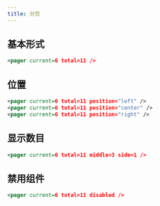 ```yaml
---
title: 分页
---
```


## 基本形式

<div class="m-example"></div>

```xml
<pager current=6 total=11 />
```

## 位置

<div class="m-example"></div>

```xml
<pager current=6 total=11 position="left" />
<pager current=6 total=11 position="center" />
<pager current=6 total=11 position="right" />
```

## 显示数目

<div class="m-example"></div>

```xml
<pager current=6 total=11 middle=3 side=1 />
```

## 禁用组件

<div class="m-example"></div>

```xml
<pager current=6 total=11 disabled />
```

